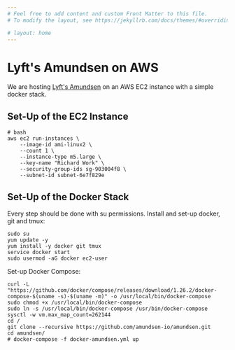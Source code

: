```yaml
---
# Feel free to add content and custom Front Matter to this file.
# To modify the layout, see https://jekyllrb.com/docs/themes/#overriding-theme-defaults

# layout: home
---
```

# Lyft's Amundsen on AWS

We are hosting [Lyft's Amundsen](https://www.amundsen.io/amundsen/) on an AWS EC2 instance with a simple docker stack.

## Set-Up of the EC2 Instance

```shell
# bash
aws ec2 run-instances \
    --image-id ami-linux2 \
    --count 1 \
    --instance-type m5.large \
    --key-name "Richard Work" \
    --security-group-ids sg-903004f8 \
    --subnet-id subnet-6e7f829e
```

## Set-Up of the Docker Stack

Every step should be done with su permissions. Install and set-up docker, git and tmux:

```shell
sudo su
yum update -y
yum install -y docker git tmux
service docker start
sudo usermod -aG docker ec2-user
```

Set-up Docker Compose:

```shell
curl -L "https://github.com/docker/compose/releases/download/1.26.2/docker-compose-$(uname -s)-$(uname -m)" -o /usr/local/bin/docker-compose
sudo chmod +x /usr/local/bin/docker-compose
sudo ln -s /usr/local/bin/docker-compose /usr/bin/docker-compose
sysctl -w vm.max_map_count=262144
cd /
git clone --recursive https://github.com/amundsen-io/amundsen.git
cd amundsen/
# docker-compose -f docker-amundsen.yml up
```
